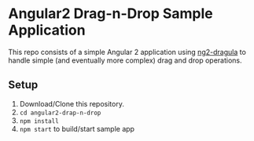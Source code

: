# Angular2 Drag-n-Drop Sample Application
This repo consists of a simple Angular 2 application using [ng2-dragula](https://github.com/valor-software/ng2-dragula) to handle simple (and eventually more complex) drag and drop operations.


## Setup
1. Download/Clone this repository.
2. `cd angular2-drap-n-drop`
3. `npm install`
4. `npm start` to build/start sample app

